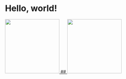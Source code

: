 # Hello, world!
<div>
    <a href="https://github.com/fabianoomendes">
    <img height="180em" src="http://github-readme-streak-stats.herokuapp.com/?user=fabianoomendes&theme=dark&hide_border=true&fire=FA8B00&stroke=FA8B00&sideLabels=FA8B00)](https://git.io/streak-stats"/>
    ##
    <a href="https://github.com/fabianoomendes">
    <img height="180em" src="https://github-readme-stats.vercel.app/api/top-langs/?username=fabianoomendes&layout=compact&langs_count=16&theme=great-gatsby"/>
</div>
